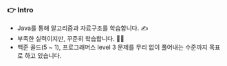 ### 👉 Intro

+ Java를 통해 알고리즘과 자료구조를 학습합니다. ✍
+ 부족한 실력이지만, 꾸준히 학습합니다. 🏃‍♂️
+ 백준 골드(5 ~ 1), 프로그래머스 level 3 문제를 무리 없이 풀어내는 수준까지 목표로 하고 있습니다.
